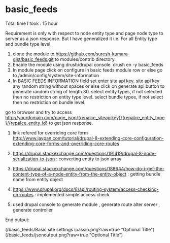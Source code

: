 # basic_feeds

Total time I took : 15 hour

Requirement is only with respect to node entity type and page node type to server as a json response. But I have generalized it i.e. For all Entity type and bundle type level. 

1. clone the module to https://github.com/suresh-kumara-gist/basic_feeds.git to modules/contrib directory.
2. Enable the module using drush/drupal console. drush en -y basic_feeds
3. In module page click on configure in basic feeds module row  or else  go to /admin/config/system/site-information
4. In BASIC FEEDS INFORMATION field set
   enter site api key. site api key any random string without spaces or else click on generate api button to generate random string of length 30.
   select entity types, if not selected then no restriction on entity type level.
   select bundle typee, if not select then no restriction on bundle level.

go to browser and try to access http://yourdomain.com/page_json/{repalce_siteapikey}/{repalce_entity_type}/{repalce_entity_id} to get json response.


1. link refered for overriding core form http://www.jaypan.com/tutorial/drupal-8-extending-core-configuration-extending-core-forms-and-overriding-core-routes
2. https://drupal.stackexchange.com/questions/191419/drupal-8-node-serialization-to-json  : converting entity to json array
3. https://drupal.stackexchange.com/questions/188644/how-do-i-get-the-content-type-of-a-node-entity-from-the-entity-object : getting bundle name from entity object
4. https://www.drupal.org/docs/8/api/routing-system/access-checking-on-routes : implemented simple access check

5. used drupal console to generate module , generate route alter server , generate controller


End output:

(/basic_feeds/Basic site settings ipassio.png?raw=true "Optional Title")  
(/basic_feeds/jsonoutput.png?raw=true "Optional Title")  


